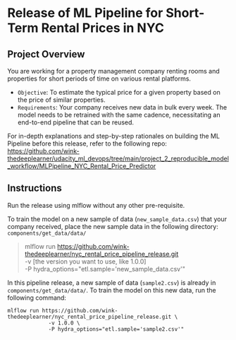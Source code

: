 # Release of ML Pipeline for Short-Term Rental Prices in NYC

## Project Overview
You are working for a property management company renting rooms and properties for short periods of time on various rental platforms. 

- `Objective`: To estimate the typical price for a given property based  on the price of similar properties. 
- `Requirements`: Your company receives new data in bulk every week. The model needs to be retrained with the same cadence, necessitating an end-to-end pipeline that can be reused.

For in-depth explanations and step-by-step rationales on building the ML Pipeline before this release, refer to the following repo:
https://github.com/wink-thedeeplearner/udacity_ml_devops/tree/main/project_2_reproducible_model_workflow/MLPipeline_NYC_Rental_Price_Predictor

## Instructions 
Run the release using mlflow without any other pre-requisite. 

To train the model on a new sample of data (`new_sample_data.csv`) that your company received, place the new sample data in the following directory:
`components/get_data/data/`
> mlflow run https://github.com/wink-thedeeplearner/nyc_rental_price_pipeline_release.git \
             -v [the version you want to use, like 1.0.0] \
             -P hydra_options="etl.sample='new_sample_data.csv'"

In this pipeline release, a new sample of data (`sample2.csv`) is already in `components/get_data/data/`.
To train the model on this new data, run the following command:
```
mlflow run https://github.com/wink-thedeeplearner/nyc_rental_price_pipeline_release.git \
             -v 1.0.0 \
             -P hydra_options="etl.sample='sample2.csv'"
```

